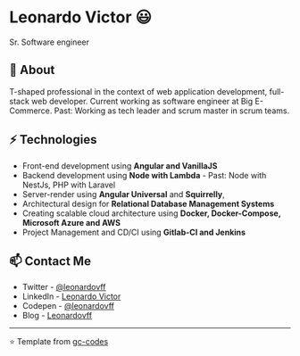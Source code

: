 # Leonardo Victor 😃
Sr. Software engineer

## 🧐 About
T-shaped professional in the context of web application development, full-stack web developer.
Current working as software engineer at Big E-Commerce.
Past: Working as tech leader and scrum master in scrum teams.

## ⚡ Technologies
- Front-end development using **Angular and VanillaJS**
- Backend development using **Node with Lambda** - Past: Node with NestJs, PHP with Laravel
- Server-render using **Angular Universal** and **Squirrelly**, 
- Architectural design for **Relational Database Management Systems**
- Creating scalable cloud architecture using **Docker, Docker-Compose, Microsoft Azure and AWS**
- Project Management and CD/CI using **Gitlab-CI and Jenkins**

## 📫 Contact Me
- Twitter - [@leonardovff](https://twitter.com/leonardovff)
- LinkedIn - [Leonardo Victor](https://in.linkedin.com/in/leonardovff)
- Codepen - [@leonardovff](https://codepen.io/leonardovff/)
- Blog - [Leonardovff](https://leonardovff.me/)


---
⭐️ Template from [gc-codes](https://github.com/gc-codes)
